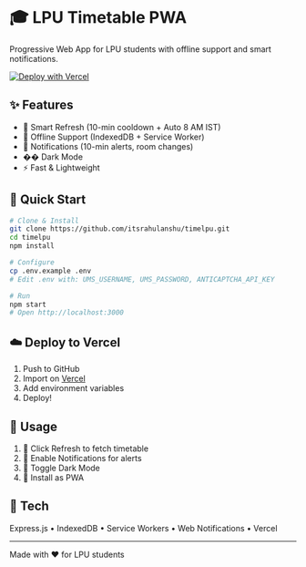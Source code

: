# 🎓 LPU Timetable PWA

Progressive Web App for LPU students with offline support and smart notifications.

[![Deploy with Vercel](https://vercel.com/button)](https://vercel.com/new/clone?repository-url=https://github.com/itsrahulanshu/timelpu)

## ✨ Features

- 🔄 Smart Refresh (10-min cooldown + Auto 8 AM IST)
- 📱 Offline Support (IndexedDB + Service Worker)
- 🔔 Notifications (10-min alerts, room changes)
- �� Dark Mode
- ⚡ Fast & Lightweight

## 🚀 Quick Start

```bash
# Clone & Install
git clone https://github.com/itsrahulanshu/timelpu.git
cd timelpu
npm install

# Configure
cp .env.example .env
# Edit .env with: UMS_USERNAME, UMS_PASSWORD, ANTICAPTCHA_API_KEY

# Run
npm start
# Open http://localhost:3000
```

## ☁️ Deploy to Vercel

1. Push to GitHub
2. Import on [Vercel](https://vercel.com/new)
3. Add environment variables
4. Deploy!

## 📖 Usage

1. 🔄 Click Refresh to fetch timetable
2. 🔔 Enable Notifications for alerts
3. 🌙 Toggle Dark Mode
4. 📱 Install as PWA

## 🔧 Tech

Express.js • IndexedDB • Service Workers • Web Notifications • Vercel

---

Made with ❤️ for LPU students
